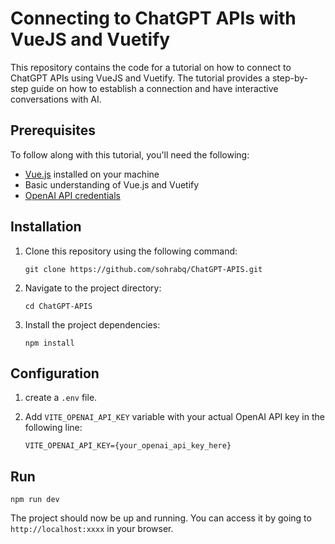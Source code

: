 # Connecting to ChatGPT APIs with VueJS and Vuetify

This repository contains the code for a tutorial on how to connect to ChatGPT APIs using VueJS and Vuetify. The tutorial provides a step-by-step guide on how to establish a connection and have interactive conversations with AI.

## Prerequisites

To follow along with this tutorial, you'll need the following:

- [Vue.js](https://vuejs.org/) installed on your machine
- Basic understanding of Vue.js and Vuetify
- [OpenAI API credentials](https://platform.openai.com/)

## Installation

1. Clone this repository using the following command: 
   ```
   git clone https://github.com/sohrabq/ChatGPT-APIS.git
   ```

2. Navigate to the project directory:
   ```
   cd ChatGPT-APIS
   ```

3. Install the project dependencies:
   ```
   npm install
   ```

## Configuration

1. create a `.env` file.

2. Add `VITE_OPENAI_API_KEY` variable with your actual OpenAI API key in the following line:
   ```
   VITE_OPENAI_API_KEY={your_openai_api_key_here}
   ```
## Run
```
npm run dev
```
The project should now be up and running. You can access it by going to `http://localhost:xxxx` in your browser.
